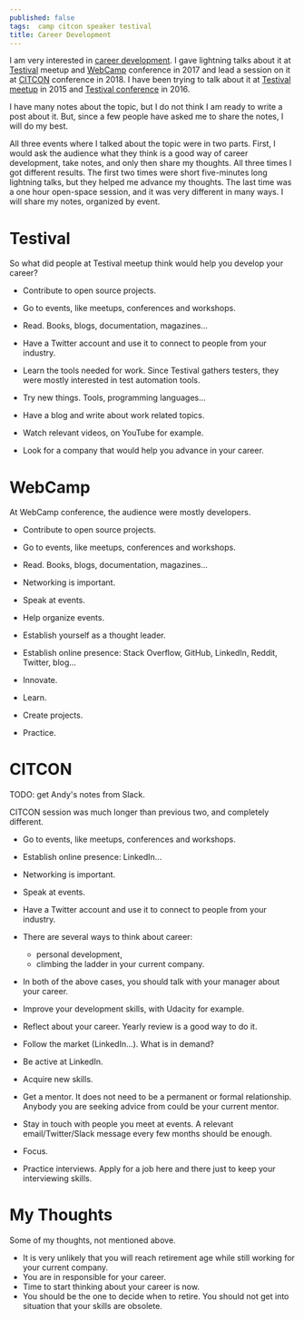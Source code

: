 ```yaml
---
published: false
tags:  camp citcon speaker testival
title: Career Development
---
```

I am very interested in [career development](https://en.wikipedia.org/wiki/Career_development). I gave lightning talks about it at [Testival](/testival-31) meetup and [WebCamp](/webcamp-zagreb-2017) conference in 2017 and lead a session on it at [CITCON](/citcon-2018) conference in 2018. I have been trying to talk about it at [Testival meetup](/zagreb-stc-18) in 2015 and [Testival conference](/testival-2016) in 2016.

I have many notes about the topic, but I do not think I am ready to write a post about it. But, since a few people have asked me to share the notes, I will do my best.

All three events where I talked about the topic were in two parts. First, I would ask the audience what they think is a good way of career development, take notes, and only then share my thoughts. All three times I got different results. The first two times were short five-minutes long lightning talks, but they helped me advance my thoughts. The last time was a one hour open-space session, and it was very different in many ways. I will share my notes, organized by event.

# Testival

So what did people at Testival meetup think would help you develop your career?

- Contribute to open source projects.
- Go to events, like meetups, conferences and workshops.
- Read. Books, blogs, documentation, magazines...
- Have a Twitter account and use it to connect to people from your industry.

- Learn the tools needed for work. Since Testival gathers testers, they were mostly interested in test automation tools.
- Try new things. Tools, programming languages...
- Have a blog and write about work related topics.
- Watch relevant videos, on YouTube for example.
- Look for a company that would help you advance in your career.

# WebCamp

At WebCamp conference, the audience were mostly developers.

- Contribute to open source projects.
- Go to events, like meetups, conferences and workshops.
- Read. Books, blogs, documentation, magazines...
- Networking is important.
- Speak at events.

- Help organize events.
- Establish yourself as a thought leader.
- Establish online presence: Stack Overflow, GitHub, LinkedIn, Reddit, Twitter, blog...
- Innovate.
- Learn.
- Create projects.
- Practice.

# CITCON

TODO: get Andy's notes from Slack.

CITCON session was much longer than previous two, and completely different.

- Go to events, like meetups, conferences and workshops.
- Establish online presence: LinkedIn...
- Networking is important.
- Speak at events.
- Have a Twitter account and use it to connect to people from your industry.

- There are several ways to think about career:
  - personal development,
  - climbing the ladder in your current company.
- In both of the above cases, you should talk with your manager about your career.
- Improve your development skills, with Udacity for example.
- Reflect about your career. Yearly review is a good way to do it.
- Follow the market (LinkedIn...). What is in demand?
- Be active at LinkedIn.
- Acquire new skills.
- Get a mentor. It does not need to be a permanent or formal relationship. Anybody you are seeking advice from could be your current mentor.
- Stay in touch with people you meet at events. A relevant email/Twitter/Slack message every few months should be enough.
- Focus.
- Practice interviews. Apply for a job here and there just to keep your interviewing skills.

# My Thoughts

Some of my thoughts, not mentioned above.

- It is very unlikely that you will reach retirement age while still working for your current company.
- You are in responsible for your career.
- Time to start thinking about your career is now.
- You should be the one to decide when to retire. You should not get into situation that your skills are obsolete.
